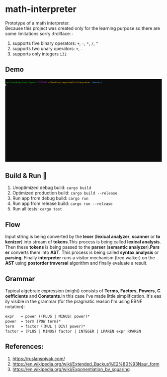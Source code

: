 # math-interpreter

Prototype of a math interpreter. Because this project was created only for the learning purpose so there are some limitations sorry :trollface: :

1. supports five binary operators: `+`, `-`, `*`, `/`, `^`
2. supports two unary operators: `+`, `-`
3. supports only integers `i32`

## Demo

![Math Interpreter](demos/demo.gif)

## Build & Run :construction_worker:

1. Unoptimized debug build: `cargo build`
2. Optimized production build: `cargo build --release`
3. Run app from debug build: `cargo run`
4. Run app from release build: `cargo run --release`
5. Run all tests: `cargo test`

## Flow

Input string is being converted by the **lexer** (**lexical analyzer**, **scanner** or **tokenizer**) into stream of **tokens**.This process is being called __lexical analysis__.  Then these **tokens** is being passed to the **parser** (**semantic analyzer**).**Parser** converts them into **AST**. This process is being called __syntax analysis__ or __parsing__. Finally **interpreter** runs a visitor mechanism (tree walker) on the **AST** using **postorder traversal** algorithm and finally evaluate a result.

## Grammar

Typical algebraic expression (might) consists of **Terms**, **Factors**, **Powers**, **Coefficients** and **Constants**.In this case I've made little simplification. It's easily visible in the grammar (for the pragmatic reason I'm using EBNF notation):

```
expr   = power ((PLUS | MINUS) power)*
power  = term (POW term)*
term   = factor ((MUL | DIV) power)*
factor = (PLUS | MINUS) factor | INTEGER | LPAREN expr RPAREN
```

## References:

1. https://ruslanspivak.com/
2. https://en.wikipedia.org/wiki/Extended_Backus%E2%80%93Naur_form
3. https://en.wikipedia.org/wiki/Exponentiation_by_squaring
